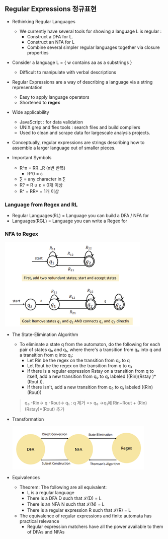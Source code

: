 ## Regular Expressions 정규표현

* Rethinking Regular Languages
  * We currently have several tools for showing a language L is regular :
    * Construct a DFA for L.
    * Construct an NFA for L
    * Combine several simpler regular languages together via closure properties

* Consider a language L = { w contains aa as a substrings }
  * Difficult to manipulate with verbal descriptions
* Regular Expressions are a way of describing a language via a string representation
  * Easy to apply language operators
  * Shortened to **regex**
* Wide applicability
  * JavaScript : for data validation
  * UNIX grep and flex tools : search files and build compilers
  * Used to clean and scrape data for largescale analysis projects.
* Conceptually, regular expressions are strings describing how to assemble a larger language out of smaller pieces.



* Important Symbols
  * R^n = RR...R (n번 반복)
    * R^0 = ɛ
  * ∑ = any character in ∑
  * R? = R ∪ ɛ = 0개 이상
  * R⁺ = RR* = 1개 이상



### Language from Regex and RL

* Regular Languages(RL) = Language you can build a DFA / NFA for
* Languages(RGL) = Language you can write a Regex for



### NFA to Regex

<img src="md-images/image-20220331202427920.png" alt="image-20220331202427920" style="zoom:80%;" />

* The State-Elimination Algorithm

  * To eliminate a state q from the automaton, do the following for each pair of states q₀ and q₁, where there's a transition from q₀ into q and a transition from q into q₁: 
    * Let Rin be the regex on the transition from q₀ to q 
    * Let Rout be the regex on the transition from q to q₁ 
    * If there is a regular expression Rstay on a transition from q to itself, add a new transition from q₀ to q₁ labeled ((Rin)(Rstay )*(Rout )).
    *  If there isn't, add a new transition from q₀ to q₁ labeled ((Rin)(Rout))

  > q₀ -Rin-> q -Rout-> q₁ : q 제거 => q₀ ->q₁에 Rin+Rout + (Rin)(Rstay)*(Rout) 추가

* Transformation

  <img src="md-images/image-20220331202815123.png" alt="image-20220331202815123" style="zoom:67%;" />

* Equivalences
  * Theorem: The following are all equivalent: 
    * L is a regular language 
    * There is a DFA D such that ℒ(D) = L 
    * There is an NFA N such that ℒ(N) = L 
    * There is a regular expression R such that ℒ(R) = L 
  * The equivalence of regular expressions and finite automata has practical relevance
    * Regular expression matchers have all the power available to them of DFAs and NFAs
